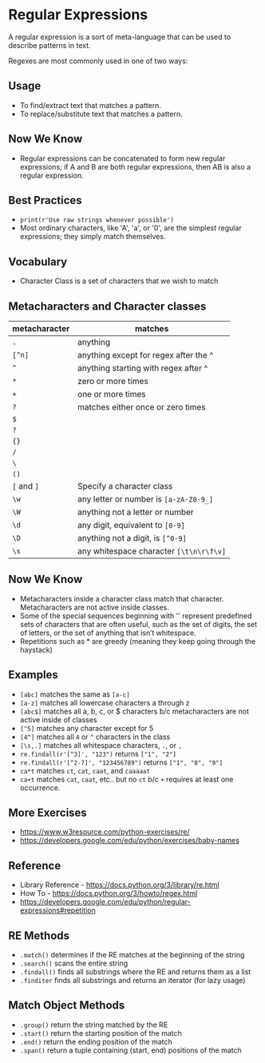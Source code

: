 # Regular Expressions
A regular expression is a sort of meta-language that can be used to describe patterns in text.

Regexes are most commonly used in one of two ways:

## Usage
- To find/extract text that matches a pattern.
- To replace/substitute text that matches a pattern.

## Now We Know
- Regular expressions can be concatenated to form new regular expressions; if A and B are both regular expressions, then AB is also a regular expression.

## Best Practices
- `print(r'Use raw strings whenever possible')`
- Most ordinary characters, like 'A', 'a', or '0', are the simplest regular expressions; they simply match themselves.

## Vocabulary
- Character Class is a set of characters that we wish to match

## Metacharacters and Character classes
| metacharacter | matches                                 |
| ------------- | --------------------------------------- |
| `.`           | anything                                |
| `[^n]`        | anything except for regex after the ^   |
| `^`           | anything starting with regex after ^    |
| `*`           | zero or more times                      |
| `+`           | one or more times                       |
| `?`           | matches either once or zero times       |
| `$`           |   
| `?`           |
| `{}`          |
| `/`           |
| `\`           |
| `()`          |
| `[` and `]`   | Specify a character class               |
| `\w`          | any letter or number is `[a-zA-Z0-9_]`  |
| `\W`          | anything not a letter or number         |
| `\d`          | any digit, equivalent to `[0-9]`        |
| `\D`          | anything not a digit, is `[^0-9]`       |
| `\s`          | any whitespace character `[\t\n\r\f\v]` |


## Now We Know
- Metacharacters inside a character class match that character.  Metacharacters are not active inside classes. 
- Some of the special sequences beginning with '\' represent predefined sets of characters that are often useful, such as the set of digits, the set of letters, or the set of anything that isn’t whitespace.
- Repetitions such as * are greedy (meaning they keep going through the haystack)

## Examples
- `[abc]` matches the same as `[a-c]`
- `[a-z]` matches all lowercase characters a through z
- `[abc$]` matches all a, b, c, or $ characters b/c metacharacters are not active inside of classes
- `[^5]` matches any character except for 5
- `[4^]` matches all `4` or `^` characters in the class
- `[\s,.]` matches all whitespace characters, `.`, or `,`
- `re.findall(r'[^3]', "123")` returns `["1", "2"]`
- `re.findall(r'[^2-7]', "123456789")` returns `["1", "8", "9"]`
- `ca*t` matches `ct`, `cat`, `caat`, and `caaaaat`
- `ca+t` matches `cat`, `caat`, etc.. but no `ct` b/c `+` requires at least one occurrence.


## More Exercises 
- https://www.w3resource.com/python-exercises/re/
- https://developers.google.com/edu/python/exercises/baby-names

## Reference
- Library Reference - https://docs.python.org/3/library/re.html
- How To - https://docs.python.org/3/howto/regex.html
- https://developers.google.com/edu/python/regular-expressions#repetition

## RE Methods
- `.match()` determines if the RE matches at the beginning of the string
- `.search()` scans the entire string
- `.findall()` finds all substrings where the RE and returns them as a list
- `.finditer` finds all substrings and returns an iterator (for lazy usage)


## Match Object Methods
- `.group()` return the string matched by the RE
- `.start()` return the starting position of the match
- `.end()` return the ending position of the match
- `.span()` return a tuple containing (start, end) positions of the match

